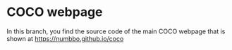# COCO webpage
In this branch, you find the source code of the main COCO webpage that is shown at https://numbbo.github.io/coco
